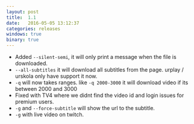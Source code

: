 ```yaml
---
layout: post
title:  1.1
date:   2016-05-05 13:12:37
categories: releases
windows: true
binary: true
---
```


* Added `--silent-semi`, it will only print a message when the file is downloaded.
* `--all-subtitles`  it will download all subtitles from the page. urplay / urskola only have support it now.
* `-q`  will now takes ranges. like `-q 2000-3000` it will download video if its between 2000 and 3000
* Fixed with TV4 where we didnt find the video id and login issues for premium users.
* `-g` and `--force-subtitle` will show the url to the subtitle.
* `-g` with live video on twitch.
